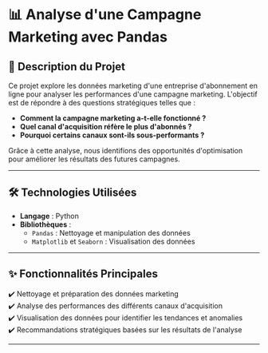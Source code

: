 # 📊 Analyse d'une Campagne Marketing avec Pandas

## 🚀 Description du Projet  
Ce projet explore les données marketing d'une entreprise d'abonnement en ligne pour analyser les performances d'une campagne marketing. L'objectif est de répondre à des questions stratégiques telles que :  
- **Comment la campagne marketing a-t-elle fonctionné ?**  
- **Quel canal d'acquisition réfère le plus d'abonnés ?**  
- **Pourquoi certains canaux sont-ils sous-performants ?**  

Grâce à cette analyse, nous identifions des opportunités d'optimisation pour améliorer les résultats des futures campagnes.

---

## 🛠️ Technologies Utilisées  
- **Langage** : Python  
- **Bibliothèques** :  
  - `Pandas` : Nettoyage et manipulation des données  
  - `Matplotlib` et `Seaborn` : Visualisation des données  

---

## ✨ Fonctionnalités Principales  
✔️ Nettoyage et préparation des données marketing  
✔️ Analyse des performances des différents canaux d'acquisition  
✔️ Visualisation des données pour identifier les tendances et anomalies  
✔️ Recommandations stratégiques basées sur les résultats de l'analyse  

---

 

